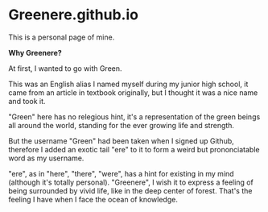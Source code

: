 # Greenere.github.io

This is a personal page of mine.

**Why Greenere?**

At first, I wanted to go with Green. 

This was an English alias I named myself during my junior high school, it came from an article in textbook originally, but I thought it was a nice name and took it. 

"Green" here has no relegious hint, it's a representation of the green beings all around the world, standing for the ever growing life and strength.

But the username "Green" had been taken when I signed up Github, therefore I added an exotic tail "ere" to it to form a weird but prononciatable word as my username. 

"ere", as in "here", "there", "were", has a hint for existing in my mind (although it's totally personal). "Greenere", I wish it to express a feeling of being surrounded by vivid life, like in the deep center of forest. That's the feeling I have when I face the ocean of knowledge.






